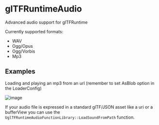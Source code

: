 # glTFRuntimeAudio
Advanced audio support for glTFRuntime

Currently supported formats:

* WAV
* Ogg/Opus
* Ogg/Vorbis
* Mp3

## Examples

Loading and playing an mp3 from an url (remember to set AsBlob option in the LoaderConfig)

![image](https://github.com/user-attachments/assets/b6f0e029-d89c-49af-b253-48c563f958ae)

If your audio file is expressed in a standard glTF/JSON asset like a uri or a bufferView you can use the ```UglTFRuntimeAudioFunctionLibrary::LoadSoundFromPath``` function.
